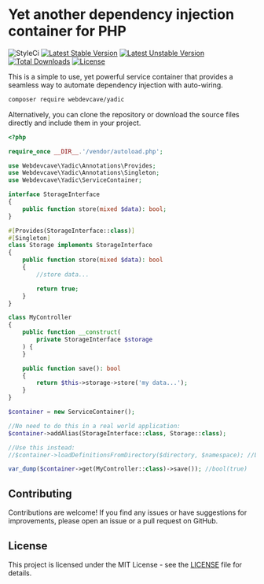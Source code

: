 # Yet another dependency injection container for PHP

![StyleCi](https://github.styleci.io/repos/816542238/shield)
[![Latest Stable Version](https://poser.pugx.org/webdevcave/yadic/v/stable?format=flat-square)](https://packagist.org/packages/webdevcave/yadic)
[![Latest Unstable Version](https://poser.pugx.org/webdevcave/yadic/v/unstable?format=flat-square)](https://packagist.org/packages/webdevcave/yadic)
[![Total Downloads](https://poser.pugx.org/webdevcave/yadic/downloads?format=flat-square)](https://packagist.org/packages/webdevcave/yadic)
[![License](https://poser.pugx.org/webdevcave/yadic/license?format=flat-square)](https://packagist.org/packages/webdevcave/yadic)

This is a simple to use, yet powerful service container that provides a seamless way to automate dependency injection
with auto-wiring.

```bash
composer require webdevcave/yadic
```

Alternatively, you can clone the repository or download the source files directly and include them in your project.

```php
<?php

require_once __DIR__.'/vendor/autoload.php';

use Webdevcave\Yadic\Annotations\Provides;
use Webdevcave\Yadic\Annotations\Singleton;
use Webdevcave\Yadic\ServiceContainer;

interface StorageInterface
{
    public function store(mixed $data): bool;
}

#[Provides(StorageInterface::class)]
#[Singleton]
class Storage implements StorageInterface
{
    public function store(mixed $data): bool
    {
        //store data...

        return true;
    }
}

class MyController
{
    public function __construct(
        private StorageInterface $storage
    ) {
    }

    public function save(): bool
    {
        return $this->storage->store('my data...');
    }
}

$container = new ServiceContainer();

//No need to do this in a real world application:
$container->addAlias(StorageInterface::class, Storage::class);

//Use this instead:
//$container->loadDefinitionsFromDirectory($directory, $namespace); //Loads annotations from classes declared in a PSR4 directory

var_dump($container->get(MyController::class)->save()); //bool(true)
```

## Contributing
Contributions are welcome! If you find any issues or have suggestions for improvements,
please open an issue or a pull request on GitHub.

## License
This project is licensed under the MIT License - see the [LICENSE](LICENSE) file for details.
